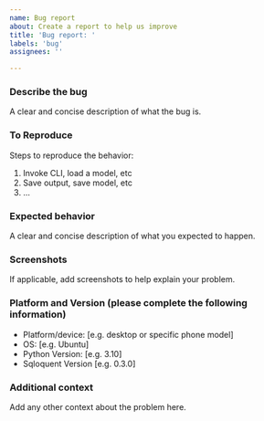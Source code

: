 ```yaml
---
name: Bug report
about: Create a report to help us improve
title: 'Bug report: '
labels: 'bug'
assignees: ''

---
```


### Describe the bug

A clear and concise description of what the bug is.

### To Reproduce

Steps to reproduce the behavior:
1. Invoke CLI, load a model, etc
2. Save output, save model, etc
3. ...

### Expected behavior

A clear and concise description of what you expected to happen.

### Screenshots

If applicable, add screenshots to help explain your problem.

### Platform and Version (please complete the following information)

- Platform/device: [e.g. desktop or specific phone model]
- OS: [e.g. Ubuntu]
- Python Version: [e.g. 3.10]
- Sqloquent Version [e.g. 0.3.0]

### Additional context

Add any other context about the problem here.

